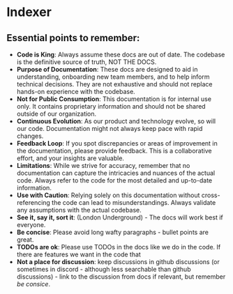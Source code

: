 # Indexer

## Essential points to remember:
- **Code is King**: Always assume these docs are out of date. The codebase is the definitive source of truth, NOT THE DOCS.
- **Purpose of Documentation**: These docs are designed to aid in understanding, onboarding new team members, and to help inform technical decisions. They are not exhaustive and should not replace hands-on experience with the codebase.
- **Not for Public Consumption**: This documentation is for internal use only. It contains proprietary information and should not be shared outside of our organization.
- **Continuous Evolution**: As our product and technology evolve, so will our code. Documentation might not always keep pace with rapid changes.
- **Feedback Loop**: If you spot discrepancies or areas of improvement in the documentation, please provide feedback. This is a collaborative effort, and your insights are valuable.
- **Limitations**: While we strive for accuracy, remember that no documentation can capture the intricacies and nuances of the actual code. Always refer to the code for the most detailed and up-to-date information.
- **Use with Caution**: Relying solely on this documentation without cross-referencing the code can lead to misunderstandings. Always validate any assumptions with the actual codebase.
- **See it, say it, sort it**: (London Underground) - The docs will work best if everyone.
- **Be concise**: Please avoid long wafty paragraphs - bullet points are great.
- **TODOs are ok**: Please use TODOs in the docs like we do in the code. If there are features we want in the code that 
- **Not a place for discussion**: keep discussions in github discussions (or sometimes in discord - although less searchable than github discussions) - link to the discussion from docs if relevant, but remember *be consice*.

